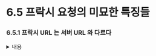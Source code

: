 # 6.5 프락시 요청의 미묘한 특징들

### 6.5.1 프락시 URL 는 서버 URL 와 다르다
<details>
    <summary>내용</summary>

#### 클라 ->  서버 직접 요청
* ![img_6.png](img_6.png)
* URL 부분에 주목! -> '/index.html' 과 같이 부분 URL 만 표시
#### 클라 -> 프락시 -> 서버 요청
* ![img_7.png](img_7.png)
* 프락시로 요청을 보낼 때, 완전한 URL 을 보냄

#### 왜 원 서버로 보낼 때와 프락시로 보낼 때 URL 이 다를까? -> HTTP 역사와 디펜던시가 있는 부분
* 과거 상황
    * 원래의 HTTP 설계에서, 클라는 단일한 서버와 통신하는 것이 전재되어 있었다.
        * 가상 호스팅, 프락시에 대한 대비가 없었다.
    * 단일 서버와 통신을 가정한다면, 해당 서버의 호스트 명과 포트번호는 불필요한 정보였다.
        * 따라서 보내지 않았던 것이다.
* 현 상황
    * 프락시, 가상호스팅 등이 부상했다.
    * 이에 따라 부분 URL 만 보내는 것이 문제가 되었다.
        * ex> [클라 <-> 프락시 <-> 원 서버] 상황에서 [클라 -> 프락시]로 부분 URL 만 보내면 프락시 입장에선 어느 서버로 요청을 전달할 지 알 수 없었다.
* HTTP 1.0 에서의 해결책
    * 프락시 요청의 경우 완전한 URL 을 요구하는 것으로 문제를 해결???
        * 해결이라기 보단 프락시가 부상하면서 급한 불을 끈 느낌
* HTTP 1.1 에서의 해결책
    * 프락시건 뭐건 클라는 완전한 URL 을 다룰 것을 요구
    * but HTTP 1.0 시절의 스팩으로 이미 배치된 서버가 너무 많고 이 서버들은 완전한 URL 을 받아들이지 못하는 경우가 많다ㅠㅠ

#### 따라서 일반적으로 서버로는 부분 URL 을, 프락시로는 완전한 URL 을 보낼 필요가 있다.
* 우리는 HTTP 클라이언트를 사용하고 있고 이 클라이언트에게 프락시를 쓸지 말지 설정을 할 수 있다.
* HTTP 클라이언트는 프록시 사용 설정에 따라 똑똑하게 아래와 같이 동작한다.
    * 클라가 프록시를 사용하도록 설정된 경우 -> 완전한 URL 을 보낸다
    * 클라가 프록시를 사용하지 않도록 설정된 경우 -> 부분 URL 을 보낸다

#### Q) 리버스 프락시를 사용할 경우는 어떻게 될까?
* 리버스 프락시는 클라가 프록시를 사용하는지 조차 모르는 것이 특징이다.
* 따라서 클라 입장에선 명시적인 프락시 설정이 포함되지 않을 것이고
* 따라서 부분 URL 을 보낼 것 같다.
    * 즉, 리버스 프락시 구현 서버들은 부분 URL 에 대해 대비가 되어 있어야 할 것이다.
</details>



